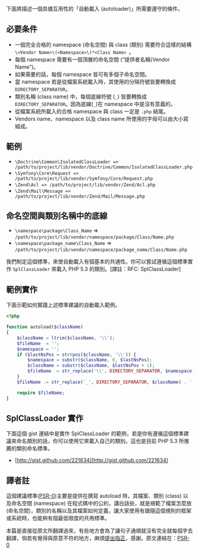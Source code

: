 下面將描述一個具備互用性的「自動載入 (autoloader)」所需要遵守的條件。

必要条件
---------

* 一個完全合格的 namespace (命名空間) 與 class (類別) 需要符合這樣的結構`\<Vendor Name>\(<Namespace>\)*<Class Name> `。
* 每個 namespace 需要有一個頂層的命名空間 (“提供者名稱(Vendor Name”)。
* 如果需要的話，每個 namespace 皆可有多個子命名空間。
* 當 namespace 若是從檔案系統載入時，其使用的分隔符號皆要轉換成 `DIRECTORY_SEPARATOR`。
* 類別名稱 (class name) 中，每個底線符號 (`_`) 皆要轉換成 `DIRECTORY_SEPARATOR`。因為底線(`_`)在 namespace 中是沒有意義的。
* 從檔案系統所載入的合格 namespace 與 class 一定是 `.php` 結尾。
* Vendors name、namespace 以及 class name 所使用的字母可以由大小寫組成。


範例
--------
* `\Doctrine\Common\IsolatedClassLoader => /path/to/project/lib/vendor/Doctrine/Common/IsolatedClassLoader.php`
* `\Symfony\Core\Request => /path/to/project/lib/vendor/Symfony/Core/Request.php`
* `\Zend\Acl => /path/to/project/lib/vendor/Zend/Acl.php`
* `\Zend\Mail\Message => /path/to/project/lib/vendor/Zend/Mail/Message.php`

命名空間與類別名稱中的底線
-----------------------------------------
* `\namespace\package\Class_Name` => `/path/to/project/lib/vendor/namespace/package/Class/Name.php`
* `\namespace\package_name\Class_Name` => `/path/to/project/lib/vendor/namespace/package_name/Class/Name.php`

我們制定這個標準，來使自動載入有個基本的共通性。你可以嘗試遵循這個標準實作 `SplClassLoader` 來載入 PHP 5.3 的類別。[譯註：RFC: SplClassLoader]


範例實作
----------------------

下面示範如何實踐上述標準建議的自動載入範例。
```php
<?php

function autoload($className)
{
    $className = ltrim($className, '\\');
    $fileName  = '';
    $namespace = '';
    if ($lastNsPos = strrpos($className, '\\')) {
        $namespace = substr($className, 0, $lastNsPos);
        $className = substr($className, $lastNsPos + 1);
        $fileName  = str_replace('\\', DIRECTORY_SEPARATOR, $namespace) . DIRECTORY_SEPARATOR;
    }
    $fileName .= str_replace('_', DIRECTORY_SEPARATOR, $className) . '.php';

    require $fileName;
}
```

SplClassLoader 實作
-----------------------------

下面這個 gist 連結中是實作 SplClassLoader 的範例，若是你有遵循這個標準建議來命名類別的話，你可以使用它來載入自己的類別。這也是目前 PHP 5.3 所推薦的類別命名標準。

* [http://gist.github.com/221634](http://gist.github.com/221634)


譯者註
--------------
這個建議標準([PSR-0][])主要是提供在撰寫 autoload 時，其檔案、類別 (class) 以及命名空間 (namespace) 在程式碼中的公約，講白話些，就是規範了檔案怎麼放(命名空間)，類別的名稱以及其檔案如何定義，讓大家使用有跟隨這個規則的框架或系統時，也能夠有個最低限度的共用標準。

本篇是直接從原文所翻譯過來，有些地方會為了讓句子通順就沒有完全就每個字去翻譯，倘若有覺得與原意不符的地方，麻煩[提出指正][]，感謝。原文連結在：[PSR-0][]

[PSR-0]: https://github.com/php-fig/fig-standards/blob/master/accepted/PSR-0.md
[提出指正]: http://blog.mosil.biz/2012/08/psr-0-autoloading-standard/

